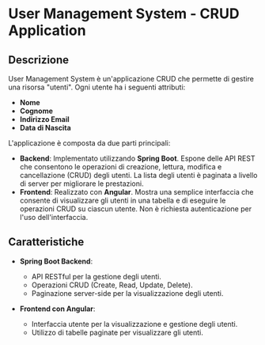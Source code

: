 # User Management System - CRUD Application

## Descrizione

User Management System è un'applicazione CRUD che permette di gestire una risorsa "utenti". Ogni utente ha i seguenti attributi:
- **Nome**
- **Cognome**
- **Indirizzo Email**
- **Data di Nascita**

L'applicazione è composta da due parti principali:
- **Backend**: Implementato utilizzando **Spring Boot**. Espone delle API REST che consentono le operazioni di creazione, lettura, modifica e cancellazione (CRUD) degli utenti. La lista degli utenti è paginata a livello di server per migliorare le prestazioni.
- **Frontend**: Realizzato con **Angular**. Mostra una semplice interfaccia che consente di visualizzare gli utenti in una tabella e di eseguire le operazioni CRUD su ciascun utente. Non è richiesta autenticazione per l'uso dell'interfaccia.

## Caratteristiche

- **Spring Boot Backend**:
  - API RESTful per la gestione degli utenti.
  - Operazioni CRUD (Create, Read, Update, Delete).
  - Paginazione server-side per la visualizzazione degli utenti.
  
- **Frontend con Angular**:
  - Interfaccia utente per la visualizzazione e gestione degli utenti.
  - Utilizzo di tabelle paginate per visualizzare gli utenti.
